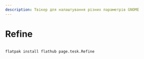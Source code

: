```yaml
---
description: Твікер для налаштування різних параметрів GNOME
---
```


# Refine

<figure><img src="../../../.gitbook/assets/image (7).png" alt=""><figcaption></figcaption></figure>

```bash
flatpak install flathub page.tesk.Refine
```
